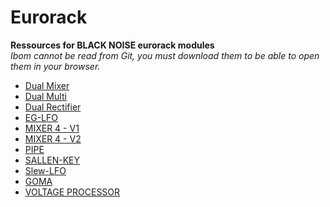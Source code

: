 # Eurorack
__Ressources for BLACK NOISE eurorack modules__  
*Ibom cannot be read from Git, you must download them to be able to open them in your browser.*

* [Dual Mixer](https://blacknoisemodular.com/products/black-noise-dual-mixer-eurorack-module)
* [Dual Multi](https://blacknoisemodular.com/products/black-noise-dual-multi-buffered-multiples-eurorack-module)
* [Dual Rectifier](https://blacknoisemodular.com/products/black-noise-dual-rectifier-eurorack-module)
* [EG-LFO](https://blacknoisemodular.com/products/black-noise-eg-lfo-eurorack-module)
* [MIXER 4 - V1](https://blacknoisemodular.com/products/black-noise-mixer-4-eurorack-module)
* [MIXER 4 - V2](https://blacknoisemodular.com/products/mixer-4-v2)
* [PIPE](https://blacknoisemodular.com/products/black-noise-pipe-eurorack-module)
* [SALLEN-KEY](https://blacknoisemodular.com/products/black-noise-sallen-key-eurorack-module)
* [Slew-LFO](https://blacknoisemodular.com/products/slew-lfo)
* [GOMA](https://blacknoisemodular.com/products/goma)
* [VOLTAGE PROCESSOR](https://blacknoisemodular.com/products/voltage-processor)
